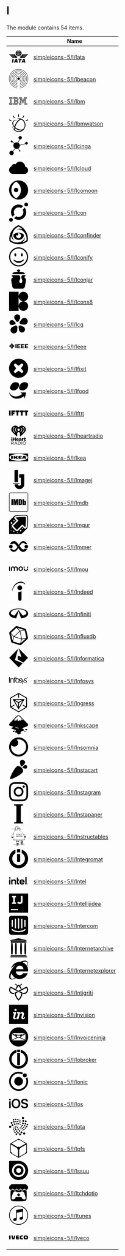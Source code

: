 # I

The module contains 54 items.



| |Name|
|:---:|---|
| ![illustration of simpleicons-5/I/Iata](../../simpleicons-5/I/Iata.png) | [simpleicons-5/I/Iata](../../simpleicons-5/I/Iata.md) |
| ![illustration of simpleicons-5/I/Ibeacon](../../simpleicons-5/I/Ibeacon.png) | [simpleicons-5/I/Ibeacon](../../simpleicons-5/I/Ibeacon.md) |
| ![illustration of simpleicons-5/I/Ibm](../../simpleicons-5/I/Ibm.png) | [simpleicons-5/I/Ibm](../../simpleicons-5/I/Ibm.md) |
| ![illustration of simpleicons-5/I/Ibmwatson](../../simpleicons-5/I/Ibmwatson.png) | [simpleicons-5/I/Ibmwatson](../../simpleicons-5/I/Ibmwatson.md) |
| ![illustration of simpleicons-5/I/Icinga](../../simpleicons-5/I/Icinga.png) | [simpleicons-5/I/Icinga](../../simpleicons-5/I/Icinga.md) |
| ![illustration of simpleicons-5/I/Icloud](../../simpleicons-5/I/Icloud.png) | [simpleicons-5/I/Icloud](../../simpleicons-5/I/Icloud.md) |
| ![illustration of simpleicons-5/I/Icomoon](../../simpleicons-5/I/Icomoon.png) | [simpleicons-5/I/Icomoon](../../simpleicons-5/I/Icomoon.md) |
| ![illustration of simpleicons-5/I/Icon](../../simpleicons-5/I/Icon.png) | [simpleicons-5/I/Icon](../../simpleicons-5/I/Icon.md) |
| ![illustration of simpleicons-5/I/Iconfinder](../../simpleicons-5/I/Iconfinder.png) | [simpleicons-5/I/Iconfinder](../../simpleicons-5/I/Iconfinder.md) |
| ![illustration of simpleicons-5/I/Iconify](../../simpleicons-5/I/Iconify.png) | [simpleicons-5/I/Iconify](../../simpleicons-5/I/Iconify.md) |
| ![illustration of simpleicons-5/I/Iconjar](../../simpleicons-5/I/Iconjar.png) | [simpleicons-5/I/Iconjar](../../simpleicons-5/I/Iconjar.md) |
| ![illustration of simpleicons-5/I/Icons8](../../simpleicons-5/I/Icons8.png) | [simpleicons-5/I/Icons8](../../simpleicons-5/I/Icons8.md) |
| ![illustration of simpleicons-5/I/Icq](../../simpleicons-5/I/Icq.png) | [simpleicons-5/I/Icq](../../simpleicons-5/I/Icq.md) |
| ![illustration of simpleicons-5/I/Ieee](../../simpleicons-5/I/Ieee.png) | [simpleicons-5/I/Ieee](../../simpleicons-5/I/Ieee.md) |
| ![illustration of simpleicons-5/I/Ifixit](../../simpleicons-5/I/Ifixit.png) | [simpleicons-5/I/Ifixit](../../simpleicons-5/I/Ifixit.md) |
| ![illustration of simpleicons-5/I/Ifood](../../simpleicons-5/I/Ifood.png) | [simpleicons-5/I/Ifood](../../simpleicons-5/I/Ifood.md) |
| ![illustration of simpleicons-5/I/Ifttt](../../simpleicons-5/I/Ifttt.png) | [simpleicons-5/I/Ifttt](../../simpleicons-5/I/Ifttt.md) |
| ![illustration of simpleicons-5/I/Iheartradio](../../simpleicons-5/I/Iheartradio.png) | [simpleicons-5/I/Iheartradio](../../simpleicons-5/I/Iheartradio.md) |
| ![illustration of simpleicons-5/I/Ikea](../../simpleicons-5/I/Ikea.png) | [simpleicons-5/I/Ikea](../../simpleicons-5/I/Ikea.md) |
| ![illustration of simpleicons-5/I/Imagej](../../simpleicons-5/I/Imagej.png) | [simpleicons-5/I/Imagej](../../simpleicons-5/I/Imagej.md) |
| ![illustration of simpleicons-5/I/Imdb](../../simpleicons-5/I/Imdb.png) | [simpleicons-5/I/Imdb](../../simpleicons-5/I/Imdb.md) |
| ![illustration of simpleicons-5/I/Imgur](../../simpleicons-5/I/Imgur.png) | [simpleicons-5/I/Imgur](../../simpleicons-5/I/Imgur.md) |
| ![illustration of simpleicons-5/I/Immer](../../simpleicons-5/I/Immer.png) | [simpleicons-5/I/Immer](../../simpleicons-5/I/Immer.md) |
| ![illustration of simpleicons-5/I/Imou](../../simpleicons-5/I/Imou.png) | [simpleicons-5/I/Imou](../../simpleicons-5/I/Imou.md) |
| ![illustration of simpleicons-5/I/Indeed](../../simpleicons-5/I/Indeed.png) | [simpleicons-5/I/Indeed](../../simpleicons-5/I/Indeed.md) |
| ![illustration of simpleicons-5/I/Infiniti](../../simpleicons-5/I/Infiniti.png) | [simpleicons-5/I/Infiniti](../../simpleicons-5/I/Infiniti.md) |
| ![illustration of simpleicons-5/I/Influxdb](../../simpleicons-5/I/Influxdb.png) | [simpleicons-5/I/Influxdb](../../simpleicons-5/I/Influxdb.md) |
| ![illustration of simpleicons-5/I/Informatica](../../simpleicons-5/I/Informatica.png) | [simpleicons-5/I/Informatica](../../simpleicons-5/I/Informatica.md) |
| ![illustration of simpleicons-5/I/Infosys](../../simpleicons-5/I/Infosys.png) | [simpleicons-5/I/Infosys](../../simpleicons-5/I/Infosys.md) |
| ![illustration of simpleicons-5/I/Ingress](../../simpleicons-5/I/Ingress.png) | [simpleicons-5/I/Ingress](../../simpleicons-5/I/Ingress.md) |
| ![illustration of simpleicons-5/I/Inkscape](../../simpleicons-5/I/Inkscape.png) | [simpleicons-5/I/Inkscape](../../simpleicons-5/I/Inkscape.md) |
| ![illustration of simpleicons-5/I/Insomnia](../../simpleicons-5/I/Insomnia.png) | [simpleicons-5/I/Insomnia](../../simpleicons-5/I/Insomnia.md) |
| ![illustration of simpleicons-5/I/Instacart](../../simpleicons-5/I/Instacart.png) | [simpleicons-5/I/Instacart](../../simpleicons-5/I/Instacart.md) |
| ![illustration of simpleicons-5/I/Instagram](../../simpleicons-5/I/Instagram.png) | [simpleicons-5/I/Instagram](../../simpleicons-5/I/Instagram.md) |
| ![illustration of simpleicons-5/I/Instapaper](../../simpleicons-5/I/Instapaper.png) | [simpleicons-5/I/Instapaper](../../simpleicons-5/I/Instapaper.md) |
| ![illustration of simpleicons-5/I/Instructables](../../simpleicons-5/I/Instructables.png) | [simpleicons-5/I/Instructables](../../simpleicons-5/I/Instructables.md) |
| ![illustration of simpleicons-5/I/Integromat](../../simpleicons-5/I/Integromat.png) | [simpleicons-5/I/Integromat](../../simpleicons-5/I/Integromat.md) |
| ![illustration of simpleicons-5/I/Intel](../../simpleicons-5/I/Intel.png) | [simpleicons-5/I/Intel](../../simpleicons-5/I/Intel.md) |
| ![illustration of simpleicons-5/I/Intellijidea](../../simpleicons-5/I/Intellijidea.png) | [simpleicons-5/I/Intellijidea](../../simpleicons-5/I/Intellijidea.md) |
| ![illustration of simpleicons-5/I/Intercom](../../simpleicons-5/I/Intercom.png) | [simpleicons-5/I/Intercom](../../simpleicons-5/I/Intercom.md) |
| ![illustration of simpleicons-5/I/Internetarchive](../../simpleicons-5/I/Internetarchive.png) | [simpleicons-5/I/Internetarchive](../../simpleicons-5/I/Internetarchive.md) |
| ![illustration of simpleicons-5/I/Internetexplorer](../../simpleicons-5/I/Internetexplorer.png) | [simpleicons-5/I/Internetexplorer](../../simpleicons-5/I/Internetexplorer.md) |
| ![illustration of simpleicons-5/I/Intigriti](../../simpleicons-5/I/Intigriti.png) | [simpleicons-5/I/Intigriti](../../simpleicons-5/I/Intigriti.md) |
| ![illustration of simpleicons-5/I/Invision](../../simpleicons-5/I/Invision.png) | [simpleicons-5/I/Invision](../../simpleicons-5/I/Invision.md) |
| ![illustration of simpleicons-5/I/Invoiceninja](../../simpleicons-5/I/Invoiceninja.png) | [simpleicons-5/I/Invoiceninja](../../simpleicons-5/I/Invoiceninja.md) |
| ![illustration of simpleicons-5/I/Iobroker](../../simpleicons-5/I/Iobroker.png) | [simpleicons-5/I/Iobroker](../../simpleicons-5/I/Iobroker.md) |
| ![illustration of simpleicons-5/I/Ionic](../../simpleicons-5/I/Ionic.png) | [simpleicons-5/I/Ionic](../../simpleicons-5/I/Ionic.md) |
| ![illustration of simpleicons-5/I/Ios](../../simpleicons-5/I/Ios.png) | [simpleicons-5/I/Ios](../../simpleicons-5/I/Ios.md) |
| ![illustration of simpleicons-5/I/Iota](../../simpleicons-5/I/Iota.png) | [simpleicons-5/I/Iota](../../simpleicons-5/I/Iota.md) |
| ![illustration of simpleicons-5/I/Ipfs](../../simpleicons-5/I/Ipfs.png) | [simpleicons-5/I/Ipfs](../../simpleicons-5/I/Ipfs.md) |
| ![illustration of simpleicons-5/I/Issuu](../../simpleicons-5/I/Issuu.png) | [simpleicons-5/I/Issuu](../../simpleicons-5/I/Issuu.md) |
| ![illustration of simpleicons-5/I/Itchdotio](../../simpleicons-5/I/Itchdotio.png) | [simpleicons-5/I/Itchdotio](../../simpleicons-5/I/Itchdotio.md) |
| ![illustration of simpleicons-5/I/Itunes](../../simpleicons-5/I/Itunes.png) | [simpleicons-5/I/Itunes](../../simpleicons-5/I/Itunes.md) |
| ![illustration of simpleicons-5/I/Iveco](../../simpleicons-5/I/Iveco.png) | [simpleicons-5/I/Iveco](../../simpleicons-5/I/Iveco.md) |



